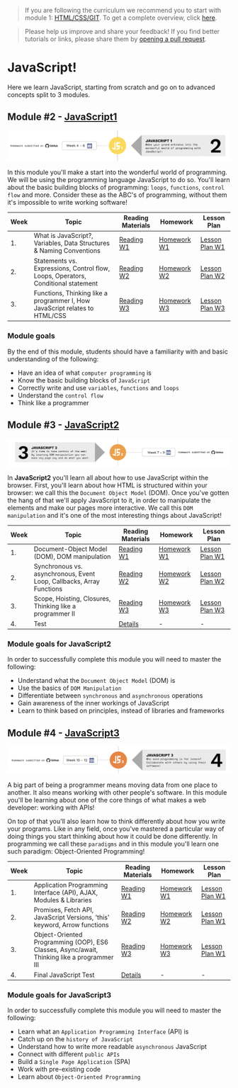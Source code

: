 > If you are following the curriculum we recommend you to start with module 1: [HTML/CSS/GIT](https://github.com/SocialHackersCodeSchool/HTML-CSS). To get a complete overview, click [here](https://github.com/SocialHackersCodeSchool/curriculum).

> Please help us improve and share your feedback! If you find better tutorials
> or links, please share them by [opening a pull request](https://github.com/SocialHackersCodeSchool/JavaScript/pulls).

# JavaScript!
Here we learn JavaScript, starting from scratch and go on to advanced concepts split to 3 modules.  

## Module #2 - [JavaScript1](https://github.com/SocialHackersCodeSchool/JavaScript1/)

![JavaScript1](./assets/javascript1.png)

In this module you'll make a start into the wonderful world of programming. We will be using the programming language JavaScript to do so. You'll learn about the basic building blocks of programming: `loops`, `functions`, `control flow` and more. Consider these as the ABC's of programming, without them it's impossible to write working software!

| Week | Topic                                                                             | Reading Materials                                                                       | Homework                                                                                 | Lesson Plan                                                                                     |
| ---- | --------------------------------------------------------------------------------- | --------------------------------------------------------------------------------------- | ---------------------------------------------------------------------------------------- | ----------------------------------------------------------------------------------------------- |
| 1.   | What is JavaScript?, Variables, Data Structures & Naming Conventions              | [Reading W1](https://github.com/SocialHackersCodeSchool/JavaScript1/tree/master/Week1/README.md) | [Homework W1](https://github.com/SocialHackersCodeSchool/JavaScript1/tree/master/Week1/MAKEME.md) | [Lesson Plan W1](https://github.com/SocialHackersCodeSchool/JavaScript1/tree/master/Week1/LESSONPLAN.md) |
| 2.   | Statements vs. Expressions, Control flow, Loops, Operators, Conditional statement | [Reading W2](https://github.com/SocialHackersCodeSchool/JavaScript1/tree/master/Week2/README.md) | [Homework W2](https://github.com/SocialHackersCodeSchool/JavaScript1/tree/master/Week2/MAKEME.md) | [Lesson Plan W2](https://github.com/SocialHackersCodeSchool/JavaScript1/tree/master/Week2/LESSONPLAN.md) |
| 3.   | Functions, Thinking like a programmer I, How JavaScript relates to HTML/CSS       | [Reading W3](https://github.com/SocialHackersCodeSchool/JavaScript1/tree/master/Week3/README.md) | [Homework W3](https://github.com/SocialHackersCodeSchool/JavaScript1/tree/master/Week3/MAKEME.md) | [Lesson Plan W3](https://github.com/SocialHackersCodeSchool/JavaScript1/tree/master/Week3/LESSONPLAN.md) |

### **Module goals**

By the end of this module, students should have a familiarity with and basic understanding of the following:

- Have an idea of what `computer programming` is
- Know the basic building blocks of `JavaScript`
- Correctly write and use `variables`, `functions` and `loops`
- Understand the `control flow`
- Think like a programmer

## Module #3 - [JavaScript2](https://github.com/SocialHackersCodeSchool/JavaScript2)

![JavaScript2](./assets/javascript2.png)

In **JavaScript2** you'll learn all about how to use JavaScript within the browser. First, you'll learn about how HTML is structured within your browser: we call this the `Document Object Model` (DOM). Once you've gotten the hang of that we'll apply JavaScript to it, in order to manipulate the elements and make our pages more interactive. We call this `DOM manipulation` and it's one of the most interesting things about JavaScript!

| Week | Topic                                                                | Reading Materials                                                                       | Homework                                                                                 | Lesson Plan                                                                                     |
| ---- | -------------------------------------------------------------------- | --------------------------------------------------------------------------------------- | ---------------------------------------------------------------------------------------- | ----------------------------------------------------------------------------------------------- |
| 1.   | Document-Object Model (DOM), DOM manipulation                        | [Reading W1](https://github.com/SocialHackersCodeSchool/JavaScript2/tree/master/Week1/README.md) | [Homework W1](https://github.com/SocialHackersCodeSchool/JavaScript2/tree/master/Week1/MAKEME.md) | [Lesson Plan W1](https://github.com/SocialHackersCodeSchool/JavaScript2/tree/master/Week1/LESSONPLAN.md) |
| 2.   | Synchronous vs. asynchronous, Event Loop, Callbacks, Array Functions | [Reading W2](https://github.com/SocialHackersCodeSchool/JavaScript2/tree/master/Week2/README.md) | [Homework W2](https://github.com/SocialHackersCodeSchool/JavaScript2/tree/master/Week2/MAKEME.md) | [Lesson Plan W2](https://github.com/SocialHackersCodeSchool/JavaScript2/tree/master/Week1/LESSONPLAN.md) |
| 3.   | Scope, Hoisting, Closures, Thinking like a programmer II             | [Reading W3](https://github.com/SocialHackersCodeSchool/JavaScript2/tree/master/Week3/README.md) | [Homework W3](https://github.com/SocialHackersCodeSchool/JavaScript2/tree/master/Week3/MAKEME.md) | [Lesson Plan W3](https://github.com/SocialHackersCodeSchool/JavaScript1/tree/master/Week1/LESSONPLAN.md) |
| 4.   | Test                                                                 | [Details](https://github.com/SocialHackersCodeSchool/JavaScript2/tree/master/test/README.md)     | -                                                                                        | -                                                                                               |

### **Module goals for JavaScript2**

In order to successfully complete this module you will need to master the following:

- Understand what the `Document Object Model` (DOM) is
- Use the basics of `DOM Manipulation`
- Differentiate between `synchronous` and `asynchronous` operations
- Gain awareness of the inner workings of JavaScript
- Learn to think based on principles, instead of libraries and frameworks

## Module #4 - [JavaScript3](https://github.com/SocialHackersCodeSchool/JavaScript3)

![JavaScript3](./assets/javascript3.png)

A big part of being a programmer means moving data from one place to another. It also means working with other people's software. In this module you'll be learning about one of the core things of what makes a web developer: working with APIs!

On top of that you'll also learn how to think differently about how you write your programs. Like in any field, once you've mastered a particular way of doing things you start thinking about how it could be done differently. In programming we call these `paradigms` and in this module you'll learn one such paradigm: Object-Oriented Programming!

| Week | Topic                                                                                       | Reading Materials                                                                       | Homework                                                                                 | Lesson Plan                                                                                     |
| ---- | ------------------------------------------------------------------------------------------- | --------------------------------------------------------------------------------------- | ---------------------------------------------------------------------------------------- | ----------------------------------------------------------------------------------------------- |
| 1.   | Application Programming Interface (API), AJAX, Modules & Libraries                          | [Reading W1](https://github.com/SocialHackersCodeSchool/JavaScript3/tree/master/Week1/README.md) | [Homework W1](https://github.com/SocialHackersCodeSchool/JavaScript3/tree/master/Week1/MAKEME.md) | [Lesson Plan W1](https://github.com/SocialHackersCodeSchool/JavaScript3/tree/master/Week1/LESSONPLAN.md) |
| 2.   | Promises, Fetch API, JavaScript Versions, 'this' keyword, Arrow functions                   | [Reading W2](https://github.com/SocialHackersCodeSchool/JavaScript3/tree/master/Week2/README.md) | [Homework W2](https://github.com/SocialHackersCodeSchool/JavaScript3/tree/master/Week2/MAKEME.md) | [Lesson Plan W1](https://github.com/SocialHackersCodeSchool/JavaScript3/tree/master/Week1/LESSONPLAN.md) |
| 3.   | Object-Oriented Programming (OOP), ES6 Classes, Async/await, Thinking like a programmer III | [Reading W3](https://github.com/SocialHackersCodeSchool/JavaScript3/tree/master/Week3/README.md) | [Homework W3](https://github.com/SocialHackersCodeSchool/JavaScript3/tree/master/Week3/MAKEME.md) | [Lesson Plan W1](https://github.com/SocialHackersCodeSchool/JavaScript3/tree/master/Week1/LESSONPLAN.md) |
| 4.   | Final JavaScript Test                                                                       | [Details](https://github.com/SocialHackersCodeSchool/JavaScript3/tree/master/test.md)            | -                                                                                        | -                                                                                               |

### **Module goals for JavaScript3**

In order to successfully complete this module you will need to master the following:

- Learn what an `Application Programming Interface` (API) is
- Catch up on the `history of JavaScript`
- Understand how to write more readable `asynchronous` JavaScript
- Connect with different `public APIs`
- Build a `Single Page Application` (SPA)
- Work with pre-existing code
- Learn about `Object-Oriented Programming`
